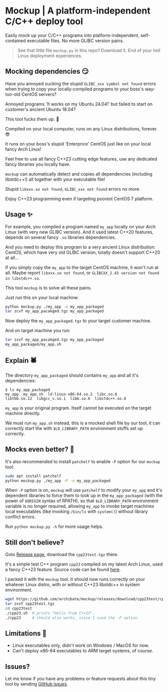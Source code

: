 # Mockup | A platform-independent C/C++ deploy tool

Easily mock up your C/C++ programs into platform-independent, self-contained executable files. No more GLIBC version pains.

> See that little file `mockup.py` in this repo? Download it. End of your hell Linux deployment experiences.

## Mocking dependencies 😏

Have you annoyed sucking the stupid `GLIBC_xxx symbol not found` errors when trying to copy your locally-compiled programs to your boss's way-too-old CentOS servers?

Annoyed programs 'It works on my Ubuntu 24.04!' but failed to start on customer's ancient Ubuntu 18.04?

This tool fucks them up. 😤

Compiled on your local computer, runs on any Linux distributions, forever. 😎

It runs on your boss's stupid 'Enterprice' CentOS just like on your local fancy Arch Linux!

Feel free to use all fancy C++23 cutting edge features, use any dedicated fancy libraries you locally have.

`mockup` can automatically detect and copies all dependencies (including libstdc++!) all together with your executable file!

Stupid `libxxx.so not found`, `GLIBC_xxx not found` errors no more.

Enjoy C++23 programming even if targeting poorest CentOS 7 platform.

## Usage ✨

For example, you compiled a program named `my_app` locally on your Arch Linux (with very new GLIBC version). And it used latest C++20 features, depends on several fancy `.so` libraries dependencies.

And you need to deploy this program to a very ancient Linux distribution: CentOS, which have very old GLIBC version, totally doesn't support C++20 at all...

If you simply copy the `my_app` to the target CentOS machine, it won't run at all. Maybe report `libxxx.so not found`, or `GLIBCXX_2.43 version not found in libstdc++.so`.

This tool `mockup` is to solve all these pains.

Just run this on your local machine:

```bash
python mockup.py ./my_app -o my_app_packaged
tar zcvf my_app_pacakged.tgz my_app_packaged
```

Now deploy the `my_app_packaged.tgz` to your target customer machine.

And on target machine you run:

```bash
tar zxvf my_app_pacakged.tgz my_app_packaged
my_app_packaged/my_app.sh
```

## Explain 🕷️

The directory `my_app_packaged` should contains `my_app` and all it's dependencies:

```
$ ls my_app_packaged
my_app  my_app.sh  ld-linux-x86-64.so.2  libc.so.6
libtbb.so.12  libgcc_s.so.1  libm.so.6  libstdc++.so.6
```

`my_app` is your original program. Itself cannot be executed on the target machine directly.

We must run `my_app.sh` instead, this is a mocked shell file by our tool, it can correctly start the with `$LD_LIBRARY_PATH` environment stuffs set up correctly.

## Mocks even better? 💌

It's also recommended to install `patchelf` to enable `-P` option for our `mockup` tool.

```bash
sudo apt install patchelf
python mockup.py ./my_app -P -o my_app_packaged
```

When `-P` option is on, `mockup` will use `patchelf` to modify your `my_app` and it's dependent libraries to force them to look up in the `my_app_packaged` (with the power of `$ORIGIN` syntax of RPATH), so that `$LD_LIBRARY_PATH` environment variable is no longer required, allowing `my_app` to invoke target machines local executables (like invoking `/bin/ls` with `system()`) without library conflict errors.

Run `python mockup.py -h` for more usage helps.

## Still don't believe?

Goto [Release page](https://github.com/archibate/mockup/releases/tag/cpp23test), download the `cpp23test.tgz` there.

It's a simple test C++ program `cpp23` compiled on my latest Arch Linux, used a fancy C++23 feature. Source code can be found [here](example).

I packed it with the `mockup` tool. It should now runs correctly on your whatever Linux distro, with or without C++23 libstdc++ in system environment.

```bash
wget https://github.com/archibate/mockup/releases/download/cpp23test/cpp23test.tgz
tar zxvf cpp23test.tgz
cd cpp23test
./cpp23.sh  # prints "Hello from C++23".
./cpp23     # should also works, since I used the -P option.
```

## Limitations 🥺

- Linux executables only, didn't work on Windows / MacOS for now.
- Can't deploy x86-64 executables to ARM target systems, of course.

## Issues?

Let me know if you have any problems or feature requests about this tiny tool by sending [GitHub issues](https://github.com/archibate/mockup/issues).
